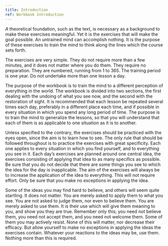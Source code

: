 ```yaml
---
title: Introduction
ref: Workbook Introduction
---
```


*A* theoretical foundation, such as the text, is necessary as a
background to make these exercises meaningful. Yet it is the exercises
that will make the goal possible. An untrained mind can accomplish
nothing. It is the purpose of these exercises to train the mind to think
along the lines which the course sets forth.

The exercises are very simple. They do not require more than a few
minutes, and it does not matter where you do them. They require no
preparation. They are numbered, running from 1 to 365. The training
period is one year. Do not undertake more than one lesson a day.

The purpose of the workbook is to train the mind to a different
perception of everything in the world. The workbook is divided into two
sections, the first dealing with the undoing of what you see now, and
the second with the restoration of sight. It is recommended that each
lesson be repeated several times each day, preferably in a different
place each time, and if possible in every situation in which you spend
any long period of time. The purpose is to train the mind to generalize
the lessons, so that you will understand that each of them is as
applicable to one situation as it is to another.

Unless specified to the contrary, the exercises should be practiced with
the eyes open, since the aim is to learn how to see. The only rule that
should be followed throughout is to practice the exercises with great
specificity. Each one applies to every situation in which you find
yourself, and to everything you see in it. Each day’s exercises are
planned around one central idea, the exercises consisting of applying
that idea to as many specifics as possible. Be sure that you do not
decide that there are some things you see to which the idea for the day
is inapplicable. The aim of the exercises will always be to increase the
application of the idea to everything. This will not
require effort. Only be sure that you make no exceptions in applying the
idea.

Some of the ideas you may find hard to believe, and others will seem
quite startling. It does not matter. You are merely asked to apply them
to what you see. You are not asked to judge them, nor even to believe
them. You are merely asked to use them. It is their use which will give
them meaning to you, and show you they are true. Remember only this; you
need not believe them, you need not accept them, and you need not
welcome them. Some of them you may actively resist. None of this will
matter, nor decrease their efficacy. But allow yourself to make no
exceptions in applying the ideas the exercises contain. Whatever your
reactions to the ideas may be, use them. Nothing more than this is
required.

